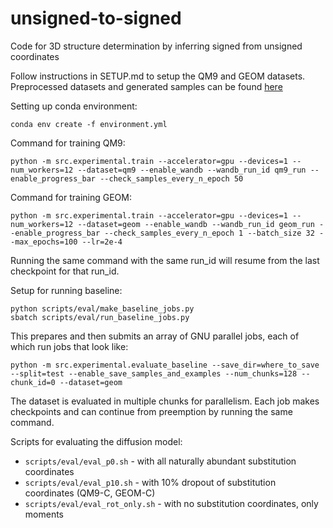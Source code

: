 # unsigned-to-signed
Code for 3D structure determination by inferring signed from unsigned coordinates


Follow instructions in SETUP.md to setup the QM9 and GEOM datasets.
Preprocessed datasets and generated samples can be found [here](https://drive.google.com/drive/folders/1eRA5-Z42gSkw5IJobADGPJT_2lPMogOf?usp=sharing)


Setting up conda environment:
```
conda env create -f environment.yml
```

Command for training QM9:
```
python -m src.experimental.train --accelerator=gpu --devices=1 --num_workers=12 --dataset=qm9 --enable_wandb --wandb_run_id qm9_run --enable_progress_bar --check_samples_every_n_epoch 50
```

Command for training GEOM:
```
python -m src.experimental.train --accelerator=gpu --devices=1 --num_workers=12 --dataset=geom --enable_wandb --wandb_run_id geom_run --enable_progress_bar --check_samples_every_n_epoch 1 --batch_size 32 --max_epochs=100 --lr=2e-4
```

Running the same command with the same run_id will resume from the last checkpoint for that run_id.



Setup for running baseline:
```
python scripts/eval/make_baseline_jobs.py
sbatch scripts/eval/run_baseline_jobs.py
```
This prepares and then submits an array of GNU parallel jobs, each of which run jobs that look like:
```
python -m src.experimental.evaluate_baseline --save_dir=where_to_save --split=test --enable_save_samples_and_examples --num_chunks=128 --chunk_id=0 --dataset=geom
```
The dataset is evaluated in multiple chunks for parallelism. Each job makes checkpoints and can continue from preemption by running the same command.


Scripts for evaluating the diffusion model:
- `scripts/eval/eval_p0.sh` - with all naturally abundant substitution coordinates
- `scripts/eval/eval_p10.sh` - with 10% dropout of substitution coordinates (QM9-C, GEOM-C)
- `scripts/eval/eval_rot_only.sh` - with no substitution coordinates, only moments
